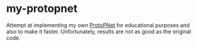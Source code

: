 # my-protopnet
Attempt at implementing my own [ProtoPNet](https://github.com/cfchen-duke/ProtoPNet) for educational purposes and also to make it faster. Unfortunately, results are not as good as the original code.
